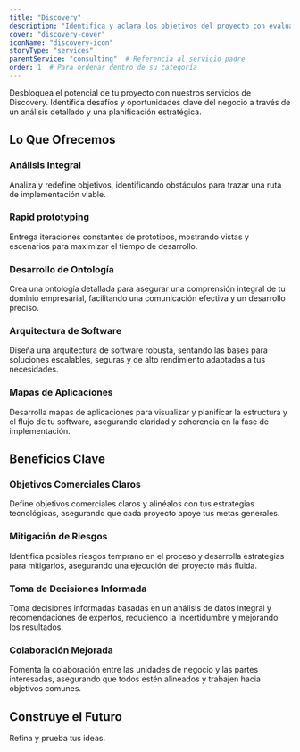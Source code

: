 ```yaml
---
title: "Discovery"
description: "Identifica y aclara los objetivos del proyecto con evaluaciones integrales y análisis específicos, asegurando una alineación óptima con los objetivos comerciales."
cover: "discovery-cover"
iconName: "discovery-icon"
storyType: "services"
parentService: "consulting"  # Referencia al servicio padre
order: 1  # Para ordenar dentro de su categoría
---
```


Desbloquea el potencial de tu proyecto con nuestros servicios de Discovery. Identifica desafíos y oportunidades clave del negocio a través de un análisis detallado y una planificación estratégica.

## Lo Que Ofrecemos

### Análisis Integral

Analiza y redefine objetivos, identificando obstáculos para trazar una ruta de implementación viable.

### Rapid prototyping

Entrega iteraciones constantes de prototipos, mostrando vistas y escenarios para maximizar el tiempo de desarrollo.

### Desarrollo de Ontología

Crea una ontología detallada para asegurar una comprensión integral de tu dominio empresarial, facilitando una comunicación efectiva y un desarrollo preciso.

### Arquitectura de Software

Diseña una arquitectura de software robusta, sentando las bases para soluciones escalables, seguras y de alto rendimiento adaptadas a tus necesidades.

### Mapas de Aplicaciones

Desarrolla mapas de aplicaciones para visualizar y planificar la estructura y el flujo de tu software, asegurando claridad y coherencia en la fase de implementación.

## Beneficios Clave

### Objetivos Comerciales Claros

Define objetivos comerciales claros y alinéalos con tus estrategias tecnológicas, asegurando que cada proyecto apoye tus metas generales.

### Mitigación de Riesgos

Identifica posibles riesgos temprano en el proceso y desarrolla estrategias para mitigarlos, asegurando una ejecución del proyecto más fluida.

### Toma de Decisiones Informada

Toma decisiones informadas basadas en un análisis de datos integral y recomendaciones de expertos, reduciendo la incertidumbre y mejorando los resultados.

### Colaboración Mejorada

Fomenta la colaboración entre las unidades de negocio y las partes interesadas, asegurando que todos estén alineados y trabajen hacia objetivos comunes.

## Construye el Futuro

Refina y prueba tus ideas.